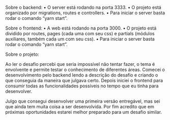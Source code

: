 Sobre o backend:
•	O server está rodando na porta 3333.
•	O projeto está organizado por migrations, routes e controllers.
•	Para iniciar o server basta rodar o comando “yarn start”.

Sobre o frontend:
•	A web está rodando na porta 3000.
•	O projeto está dividido por routes, pages (cada uma com seu css) e partials (módulos auxiliares, também cada um com seu css).
•	Para iniciar o server basta rodar o comando “yarn start”.

Sobre o projeto:

Ao ler o desafio percebi que seria impossível não tentar fazer, o tema é envolvente e permite testar o conhecimento de diferentes áreas. Comecei o desenvolvimento pelo backend lendo a descrição do desafio e criando o que conseguia da maneira que julgava certo. Depois iniciei o frontend para consumir todas as funcionalidades possíveis no tempo que eu tinha para desenvolver.

Julgo que consegui desenvolver uma primeira versão entregável, mas sei que ainda tem muita coisa a ser desenvolvida. Por fim acredito que em próximas oportunidades estarei melhor preparado para um desafio similar.
